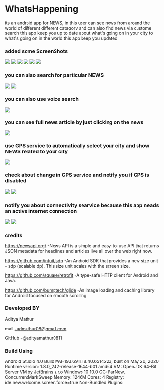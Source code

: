 # WhatsHappening  
its an android app for NEWS, in this user can see news from around the world of
different different catagory and can also find news via custome search this app keep you up to date 
about what's going on in your city to what's going on in the world this app keep you updated

### added some ScreenShots


![](https://github.com/adityamathur0811/WhatsHappening/blob/master/app_images/1.jpeg)
![](https://github.com/adityamathur0811/WhatsHappening/blob/master/app_images/2.jpeg)
![](https://github.com/adityamathur0811/WhatsHappening/blob/master/app_images/3.jpeg)
![](https://github.com/adityamathur0811/WhatsHappening/blob/master/app_images/4.jpeg)
![](https://github.com/adityamathur0811/WhatsHappening/blob/master/app_images/5.jpeg)
![](https://github.com/adityamathur0811/WhatsHappening/blob/master/app_images/6.jpeg)

### you can also search for particular NEWS


![](https://github.com/adityamathur0811/WhatsHappening/blob/master/app_images/7.jpeg)
![](https://github.com/adityamathur0811/WhatsHappening/blob/master/app_images/8.jpeg)



### you can also use voice search

![](https://github.com/adityamathur0811/WhatsHappening/blob/master/app_images/9.jpeg)



### you can see full news article by just clicking on the news 

![](https://github.com/adityamathur0811/WhatsHappening/blob/master/app_images/15.jpeg)


### use GPS service to automatically select your city and show NEWS related to your city

![](https://github.com/adityamathur0811/WhatsHappening/blob/master/app_images/10.jpeg)



### check about change in GPS service and notify you if GPS is disabled

![](https://github.com/adityamathur0811/WhatsHappening/blob/master/app_images/11.jpeg)
![](https://github.com/adityamathur0811/WhatsHappening/blob/master/app_images/14.jpeg)



### notify you about connectivity searvice because this app neads an active internet connection

![](https://github.com/adityamathur0811/WhatsHappening/blob/master/app_images/12.jpeg)
![](https://github.com/adityamathur0811/WhatsHappening/blob/master/app_images/13.jpeg)



### credits


https://newsapi.org/               -News API is a simple and easy-to-use API that returns JSON metadata for headlines and articles live all over the web right now.

https://github.com/intuit/sdp      -An Android SDK that provides a new size unit - sdp (scalable dp). This size unit scales with the screen size.


https://github.com/square/retrofit -A type-safe HTTP client for Android and Java.


https://github.com/bumptech/glide  -An image loading and caching library for Android focused on smooth scrolling



### Developed BY

Aditya Mathur

mail   -admathur08@gmail.com


GitHub -@adityamathur0811


### Build Using

Android Studio 4.0
Build #AI-193.6911.18.40.6514223, built on May 20, 2020
Runtime version: 1.8.0_242-release-1644-b01 amd64
VM: OpenJDK 64-Bit Server VM by JetBrains s.r.o
Windows 10 10.0
GC: ParNew, ConcurrentMarkSweep
Memory: 1246M
Cores: 4
Registry: ide.new.welcome.screen.force=true
Non-Bundled Plugins: 
